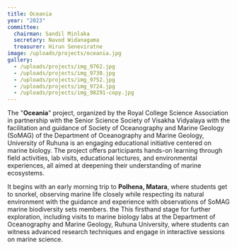 ```yaml
---
title: Oceania
year: "2023"
committee:
  chairman: Sandil Minlaka
  secretary: Navod Widanagama
  treasurer: Hirun Seneviratne
image: /uploads/projects/oceania.jpg
gallery:
  - /uploads/projects/img_9762.jpg
  - /uploads/projects/img_9730.jpg
  - /uploads/projects/img_9752.jpg
  - /uploads/projects/img_9724.jpg
  - /uploads/projects/img_98291-copy.jpg
---
```


The "**Oceania**" project, organized by the Royal College Science Association in partnership with the Senior Science Society of Visakha Vidyalaya with the facilitation and guidance of Society of Oceanography and Marine Geology (SoMAG) of the Department of Oceanography and Marine Geology, University of Ruhuna is an engaging educational initiative centered on marine biology. The project offers participants hands-on learning through field activities, lab visits, educational lectures, and environmental experiences, all aimed at deepening their understanding of marine ecosystems.

It begins with an early morning trip to **Polhena, Matara**, where students get to snorkel, observing marine life closely while respecting its natural environment with the guidance and experience with observations of SoMAG marine biodiversity sets members. the This firsthand stage for further exploration, including visits to marine biology labs at the Department of Oceanography and Marine Geology, Ruhuna University, where students can witness advanced research techniques and engage in interactive sessions on marine science.
